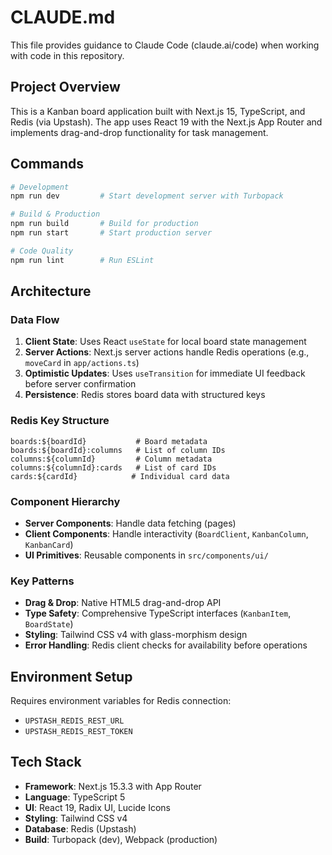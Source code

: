# CLAUDE.md

This file provides guidance to Claude Code (claude.ai/code) when working with code in this repository.

## Project Overview

This is a Kanban board application built with Next.js 15, TypeScript, and Redis (via Upstash). The app uses React 19 with the Next.js App Router and implements drag-and-drop functionality for task management.

## Commands

```bash
# Development
npm run dev         # Start development server with Turbopack

# Build & Production
npm run build       # Build for production
npm run start       # Start production server

# Code Quality
npm run lint        # Run ESLint
```

## Architecture

### Data Flow
1. **Client State**: Uses React `useState` for local board state management
2. **Server Actions**: Next.js server actions handle Redis operations (e.g., `moveCard` in `app/actions.ts`)
3. **Optimistic Updates**: Uses `useTransition` for immediate UI feedback before server confirmation
4. **Persistence**: Redis stores board data with structured keys

### Redis Key Structure
```
boards:${boardId}           # Board metadata
boards:${boardId}:columns   # List of column IDs
columns:${columnId}         # Column metadata
columns:${columnId}:cards   # List of card IDs
cards:${cardId}            # Individual card data
```

### Component Hierarchy
- **Server Components**: Handle data fetching (pages)
- **Client Components**: Handle interactivity (`BoardClient`, `KanbanColumn`, `KanbanCard`)
- **UI Primitives**: Reusable components in `src/components/ui/`

### Key Patterns
- **Drag & Drop**: Native HTML5 drag-and-drop API
- **Type Safety**: Comprehensive TypeScript interfaces (`KanbanItem`, `BoardState`)
- **Styling**: Tailwind CSS v4 with glass-morphism design
- **Error Handling**: Redis client checks for availability before operations

## Environment Setup

Requires environment variables for Redis connection:
- `UPSTASH_REDIS_REST_URL`
- `UPSTASH_REDIS_REST_TOKEN`

## Tech Stack
- **Framework**: Next.js 15.3.3 with App Router
- **Language**: TypeScript 5
- **UI**: React 19, Radix UI, Lucide Icons
- **Styling**: Tailwind CSS v4
- **Database**: Redis (Upstash)
- **Build**: Turbopack (dev), Webpack (production)